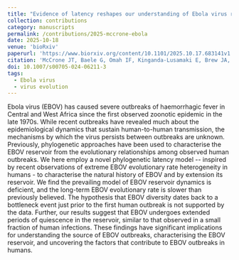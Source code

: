 ```yaml
---
title: "Evidence of latency reshapes our understanding of Ebola virus reservoir dynamics"
collection: contributions
category: manuscripts
permalink: /contributions/2025-mccrone-ebola
date: 2025-10-18
venue: 'bioRxiv'
paperurl: 'https://www.biorxiv.org/content/10.1101/2025.10.17.683141v1'
citation: 'McCrone JT, Baele G, Omah IF, Kinganda-Lusamaki E, Brew JA, Carvalho LM, <b>Dudas G</b>, Mbala-Kingebeni P, Suchard MA, Rambaut A, 2025. &quot;Evidence of latency reshapes our understanding of Ebola virus reservoir dynamics&quot;. <i>bioRxiv</i> 2025.10.17.683141.'
doi: 10.1007/s00705-024-06211-3
tags:
  - Ebola virus
  - virus evolution
---
```


Ebola virus (EBOV) has caused severe outbreaks of haemorrhagic fever in Central and West Africa since the first observed zoonotic epidemic in the late 1970s. 
While recent outbreaks have revealed much about the epidemiological dynamics that sustain human-to-human transmission, the mechanisms by which the virus persists between outbreaks are unknown. 
Previously, phylogenetic approaches have been used to characterise the EBOV reservoir from the evolutionary relationships among observed human outbreaks. 
We here employ a novel phylogenetic latency model -- inspired by recent observations of extreme EBOV evolutionary rate heterogeneity in humans - to characterise the natural history of EBOV and by extension its reservoir. 
We find the prevailing model of EBOV reservoir dynamics is deficient, and the long-term EBOV evolutionary rate is slower than previously believed. 
The hypothesis that EBOV diversity dates back to a bottleneck event just prior to the first human outbreak is not supported by the data. 
Further, our results suggest that EBOV undergoes extended periods of quiescence in the reservoir, similar to that observed in a small fraction of human infections. 
These findings have significant implications for understanding the source of EBOV outbreaks, characterising the EBOV reservoir, and uncovering the factors that contribute to EBOV outbreaks in humans.